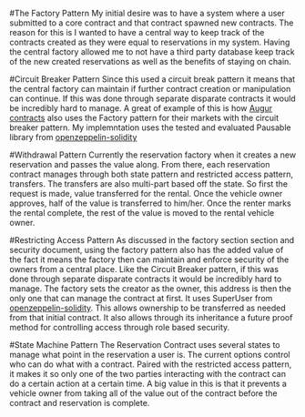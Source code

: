 #The Factory Pattern
My initial desire was to have a system where a user submitted 
to a core contract and that contract spawned new contracts.
The reason for this is I wanted to have a central way to keep 
track of the contracts created as they were equal to reservations in my system.
Having the central factory allowed me to not have a third party 
database keep track of the new created reservations as well 
as the benefits of staying on chain.


#Circuit Breaker Pattern
Since this used a circuit break pattern it means that the central
factory can maintain if further contract creation or manipulation
can continue. If this was done through separate disparate contracts
it would be incredibly hard to manage. A great of example of this is
how [Augur](https://www.augur.net/) [contracts](https://github.com/AugurProject/augur-core/tree/5ad45ce0f2d09266aca07d38746800c10e0da5e7/source/contracts)
also uses the Factory pattern for their markets with the circuit breaker pattern.
My implemntation uses the tested and evaluated Pausable library from
[openzeppelin-solidity](https://github.com/OpenZeppelin/openzeppelin-solidity/tree/master/contracts)


#Withdrawal Pattern
Currently the reservation factory when it creates a new reservation and 
passes the value along. From there, each reservation contract manages 
through both state pattern and restricted access pattern, transfers.
The transfers are also multi-part based off the state. So first the 
request is made, value transferred for the rental. Once the vehicle
owner approves, half of the value is transferred to him/her.
Once the renter marks the rental complete, the rest of the value
is moved to the rental vehicle owner.


#Restricting Access Pattern
As discussed in the factory section section and security document,
using the factory pattern also has the added value of the fact it 
means the factory then can maintain and enforce security of the 
owners from a central place. Like the Circuit Breaker pattern,
if this was done through separate disparate contracts it would be
incredibly hard to manage. The factory sets the creator as the owner,
this address is then the only one that can manage the contract at first.
It uses SuperUser from [openzeppelin-solidity](https://github.com/OpenZeppelin/openzeppelin-solidity/tree/master/contracts).
This allows ownership to be transferred as needed from that initial contract.
It also allows through its inheritance a future proof method for controlling
access through role based security.

#State Machine Pattern
The Reservation Contract uses several states to manage what point in the reservation
a user is. The current options control who can do what with a contract.
Paired with the restricted access pattern, it makes it so only one of
the two parties interacting with the contract can do a certain action
at a certain time. A big value in this is that it prevents a vehicle
owner from taking all of the value out of the contract before the 
contract and reservation is complete.
